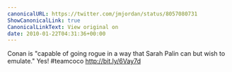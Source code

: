 ```yaml
---
canonicalURL: https://twitter.com/jmjordan/status/8057080731
ShowCanonicalLink: true
CanonicalLinkText: View original on
date: 2010-01-22T04:31:36+00:00
---
```

Conan is "capable of going rogue in a way that Sarah Palin can but wish to emulate." Yes! #teamcoco http://bit.ly/6Vay7d